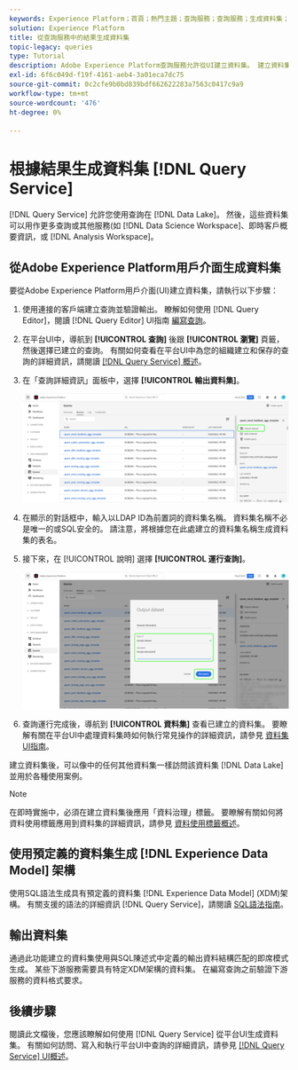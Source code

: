 ```yaml
---
keywords: Experience Platform；首頁；熱門主題；查詢服務；查詢服務；生成資料集；生成資料集；建立資料集；
solution: Experience Platform
title: 從查詢服務中的結果生成資料集
topic-legacy: queries
type: Tutorial
description: Adobe Experience Platform查詢服務允許從UI建立資料集。 建立資料集後，可以像Data Lake中的任何其他資料集一樣訪問該資料集，並用於各種使用情形。
exl-id: 6f6c049d-f19f-4161-aeb4-3a01eca7dc75
source-git-commit: 0c2cfe9b0bd839bdf662622283a7563c0417c9a9
workflow-type: tm+mt
source-wordcount: '476'
ht-degree: 0%

---
```


# 根據結果生成資料集 [!DNL Query Service]

[!DNL Query Service] 允許您使用查詢在 [!DNL Data Lake]。 然後，這些資料集可以用作更多查詢或其他服務(如 [!DNL Data Science Workspace]、即時客戶概要資訊，或 [!DNL Analysis Workspace]。

## 從Adobe Experience Platform用戶介面生成資料集

要從Adobe Experience Platform用戶介面(UI)建立資料集，請執行以下步驟：

1. 使用連接的客戶端建立查詢並驗證輸出。 瞭解如何使用 [!DNL Query Editor]，閱讀 [!DNL Query Editor] UI指南 [編寫查詢](./user-guide.md#writing-queries)。

2. 在平台UI中，導航到 **[!UICONTROL 查詢]** 後跟 **[!UICONTROL 瀏覽]** 頁籤，然後選擇已建立的查詢。 有關如何查看在平台UI中為您的組織建立和保存的查詢的詳細資訊，請閱讀 [[!DNL Query Service] 概述](./overview.md#browse)。

3. 在「查詢詳細資訊」面板中，選擇 **[!UICONTROL 輸出資料集]**。

   ![選擇輸出資料集](../images/ui/create-datasets/output-dataset.png)

4. 在顯示的對話框中，輸入以LDAP ID為前置詞的資料集名稱。 資料集名稱不必是唯一的或SQL安全的。 請注意，將根據您在此處建立的資料集名稱生成資料集的表名。

5. 接下來，在 [!UICONTROL 說明] 選擇 **[!UICONTROL 運行查詢]**。

   ![運行查詢](../images/ui/create-datasets/run-query.png)

6. 查詢運行完成後，導航到 **[!UICONTROL 資料集]** 查看已建立的資料集。 要瞭解有關在平台UI中處理資料集時如何執行常見操作的詳細資訊，請參見 [資料集UI指南](../../catalog/datasets/user-guide.md)。

建立資料集後，可以像中的任何其他資料集一樣訪問該資料集 [!DNL Data Lake] 並用於各種使用案例。

>[!NOTE]
>
>在即時實施中，必須在建立資料集後應用「資料治理」標籤。 要瞭解有關如何將資料使用標籤應用到資料集的詳細資訊，請參見 [資料使用標籤概述](../../data-governance/labels/overview.md)。

## 使用預定義的資料集生成 [!DNL Experience Data Model] 架構

使用SQL語法生成具有預定義的資料集 [!DNL Experience Data Model] (XDM)架構。 有關支援的語法的詳細資訊 [!DNL Query Service]，請閱讀 [SQL語法指南](../sql/syntax.md#create-table-as-select)。

## 輸出資料集

通過此功能建立的資料集使用與SQL陳述式中定義的輸出資料結構匹配的即席模式生成。 某些下游服務需要具有特定XDM架構的資料集。 在編寫查詢之前驗證下游服務的資料格式要求。

## 後續步驟

閱讀此文檔後，您應該瞭解如何使用 [!DNL Query Service] 從平台UI生成資料集。 有關如何訪問、寫入和執行平台UI中查詢的詳細資訊，請參見 [[!DNL Query Service] UI概述](./overview.md)。
